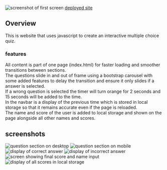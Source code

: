 ![screenshot of first screen](./screenshots/first-screen.jpg)
[deployed site](https://nick75mowbray.github.io/wk4_jsquiz/)
## Overview
This is website that uses javascript to create an interactive multiple choice quiz.
### features
All content is part of one page (index.html) for faster loading and smoother transitions between sections.\
The questions slide in and out of frame using a bootstrap carousel with some added features to delay the transition and ensure it only slides if a answer is selected.\
If a wrong question is selected the timer will turn orange for 2 seconds and 15 seconds will be added to the time.\
In the navbar is a display of the previous time which is stored in local storage so that it remains accurate even if the page is reloaded.\
The name and score of the user is added to local storage and shown on the page alongside all other names and scores.
## screenshots
![question section on desktop](./screenshots/desktop-q-normal.jpg)
![question section on mobile](./screenshots/mobile-q.jpg)
![display of correct answer](./screenshots/desktop-q-correct.jpg)
![display of incorrect answer](./screenshots/desktop-q-incorrect.jpg)
![screen showing final score and name input](./screenshots/mobile-score.jpg)
![display of all scores in local storage](./screenshots/desktop-highscores.jpg)
